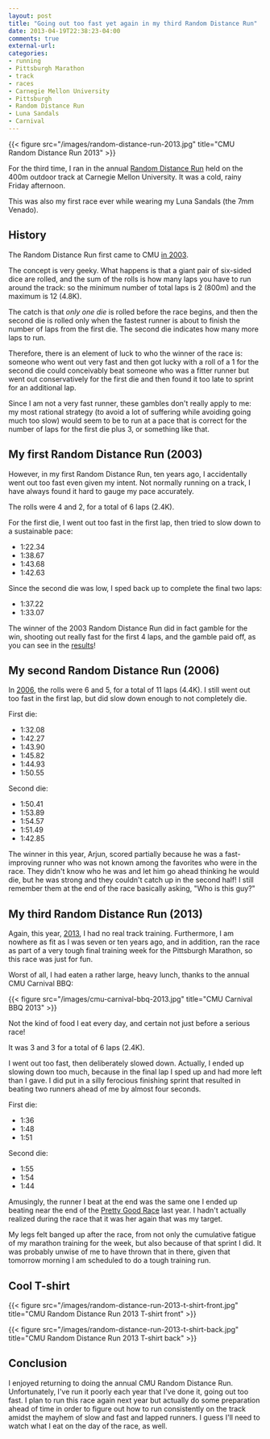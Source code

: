 ```yaml
---
layout: post
title: "Going out too fast yet again in my third Random Distance Run"
date: 2013-04-19T22:38:23-04:00
comments: true
external-url: 
categories:
- running
- Pittsburgh Marathon
- track
- races
- Carnegie Mellon University
- Pittsburgh
- Random Distance Run
- Luna Sandals
- Carnival
---
```

{{< figure src="/images/random-distance-run-2013.jpg" title="CMU Random Distance Run 2013" >}}

For the third time, I ran in the annual [Random Distance Run](http://www.cs.cmu.edu/~RDR/) held on the 400m outdoor track at Carnegie Mellon University. It was a cold, rainy Friday afternoon.

This was also my first race ever while wearing my Luna Sandals (the 7mm Venado).

<!--more-->

## History

The Random Distance Run first came to CMU [in 2003](http://www.cs.cmu.edu/~RDR/results-2003.html).

The concept is very geeky. What happens is that a giant pair of six-sided dice are rolled, and the sum of the rolls is how many laps you have to run around the track: so the minimum number of total laps is 2 (800m) and the maximum is 12 (4.8K).

The catch is that *only one die* is rolled before the race begins, and then the second die is rolled only when the fastest runner is about to finish the number of laps from the first die. The second die indicates how many more laps to run.

Therefore, there is an element of luck to who the winner of the race is: someone who went out very fast and then got lucky with a roll of a 1 for the second die could conceivably beat someone who was a fitter runner but went out conservatively for the first die and then found it too late to sprint for an additional lap.

Since I am not a very fast runner, these gambles don't really apply to me: my most rational strategy (to avoid a lot of suffering while avoiding going much too slow) would seem to be to run at a pace that is correct for the number of laps for the first die plus 3, or something like that.

## My first Random Distance Run (2003)

However, in my first Random Distance Run, ten years ago, I accidentally went out too fast even given my intent. Not normally running on a track, I have always found it hard to gauge my pace accurately.

The rolls were 4 and 2, for a total of 6 laps (2.4K).

For the first die, I went out too fast in the first lap, then tried to slow down to a sustainable pace:

- 1:22.34
- 1:38.67
- 1:43.68
- 1:42.63

Since the second die was low, I sped back up to complete the final two laps:

- 1:37.22
- 1:33.07

The winner of the 2003 Random Distance Run did in fact gamble for the win, shooting out really fast for the first 4 laps, and the gamble paid off, as you can see in the [results](http://www.cs.cmu.edu/~RDR/results-2003.html)!

## My second Random Distance Run (2006)

In [2006](http://www.cs.cmu.edu/~RDR/results-2006.html), the rolls were 6 and 5, for a total of 11 laps (4.4K). I still went out too fast in the first lap, but did slow down enough to not completely die.

First die:

- 1:32.08
- 1:42.27
- 1:43.90
- 1:45.82
- 1:44.93
- 1:50.55

Second die:

- 1:50.41
- 1:53.89
- 1:54.57
- 1:51.49
- 1:42.85

The winner in this year, Arjun, scored partially because he was a fast-improving runner who was not known among the favorites who were in the race. They didn't know who he was and let him go ahead thinking he would die, but he was strong and they couldn't catch up in the second half! I still remember them at the end of the race basically asking, "Who is this guy?"

## My third Random Distance Run (2013)

Again, this year, [2013](http://www.cs.cmu.edu/~RDR/results-2013.html), I had no real track training. Furthermore, I am nowhere as fit as I was seven or ten years ago, and in addition, ran the race as part of a very tough final training week for the Pittsburgh Marathon, so this race was just for fun.

Worst of all, I had eaten a rather large, heavy lunch, thanks to the annual CMU Carnival BBQ:

{{< figure src="/images/cmu-carnival-bbq-2013.jpg" title="CMU Carnival BBQ 2013" >}}

Not the kind of food I eat every day, and certain not just before a serious race!

It was 3 and 3 for a total of 6 laps (2.4K).

I went out too fast, then deliberately slowed down. Actually, I ended up slowing down too much, because in the final lap I sped up and had more left than I gave. I did put in a silly ferocious finishing sprint that resulted in beating two runners ahead of me by almost four seconds.

First die:

- 1:36
- 1:48
- 1:51

Second die:

- 1:55
- 1:54
- 1:44

Amusingly, the runner I beat at the end was the same one I ended up beating near the end of the [Pretty Good Race](/blog/2012/09/07/running-my-8th-pretty-good-race-5k-dealing-with-disappointment/) last year. I hadn't actually realized during the race that it was her again that was my target.

My legs felt banged up after the race, from not only the cumulative fatigue of my marathon training for the week, but also because of that sprint I did. It was probably unwise of me to have thrown that in there, given that tomorrow morning I am scheduled to do a tough training run.

## Cool T-shirt

{{< figure src="/images/random-distance-run-2013-t-shirt-front.jpg" title="CMU Random Distance Run 2013 T-shirt front" >}}

{{< figure src="/images/random-distance-run-2013-t-shirt-back.jpg" title="CMU Random Distance Run 2013 T-shirt back" >}}

## Conclusion

I enjoyed returning to doing the annual CMU Random Distance Run. Unfortunately, I've run it poorly each year that I've done it, going out too fast. I plan to run this race again next year but actually do some preparation ahead of time in order to figure out how to run consistently on the track amidst the mayhem of slow and fast and lapped runners. I guess I'll need to watch what I eat on the day of the race, as well.
